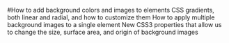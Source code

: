 #How to add background colors and images to elements
CSS gradients, both linear and radial, and how to customize them
How to apply multiple background images to a single element
New CSS3 properties that allow us to change the size, surface area, and origin of background images
